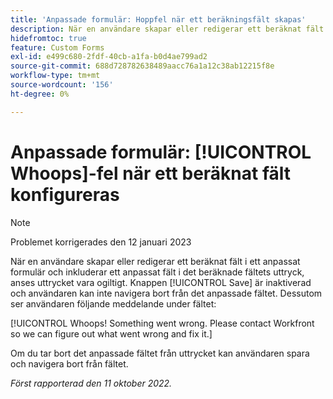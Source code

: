 ```yaml
---
title: 'Anpassade formulär: Hoppfel när ett beräkningsfält skapas'
description: När en användare skapar eller redigerar ett beräknat fält i ett anpassat formulär och inkluderar ett anpassat fält i det beräknade fältets uttryck, anses uttrycket vara ogiltigt. Knappen Spara är inaktiverad och användaren kan inte navigera bort från det anpassade fältet. Dessutom ser användaren ett meddelande under fältet.
hidefromtoc: true
feature: Custom Forms
exl-id: e499c680-2fdf-40cb-a1fa-b0d4ae799ad2
source-git-commit: 688d728782638489aacc76a1a12c38ab12215f8e
workflow-type: tm+mt
source-wordcount: '156'
ht-degree: 0%

---
```


# Anpassade formulär: [!UICONTROL Whoops]-fel när ett beräknat fält konfigureras

<!--Requested: Do not delete without approval from Alex Beach-->

>[!NOTE]
>
>Problemet korrigerades den 12 januari 2023

När en användare skapar eller redigerar ett beräknat fält i ett anpassat formulär och inkluderar ett anpassat fält i det beräknade fältets uttryck, anses uttrycket vara ogiltigt. Knappen [!UICONTROL Save] är inaktiverad och användaren kan inte navigera bort från det anpassade fältet. Dessutom ser användaren följande meddelande under fältet:

[!UICONTROL Whoops! Something went wrong. Please contact Workfront so we can figure out what went wrong and fix it.]

Om du tar bort det anpassade fältet från uttrycket kan användaren spara och navigera bort från fältet.

_Först rapporterad den 11 oktober 2022._
